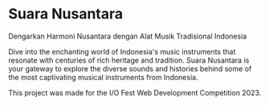# Suara Nusantara
Dengarkan Harmoni Nusantara dengan Alat Musik Tradisional Indonesia

Dive into the enchanting world of Indonesia's music instruments that resonate with centuries of rich heritage and tradition. Suara Nusantara is your gateway to explore the diverse sounds and histories behind some of the most captivating musical instruments from Indonesia.

This project was made for the I/O Fest Web Development Competition 2023.
